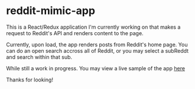 # reddit-mimic-app

This is a React/Redux application I'm currently working on that makes a request to Reddit's API and renders content to the page.

Currently, upon load, the app renders posts from Reddit's home page.  You can do an open search accross all of Reddit, or you may select
a subReddt and search within that sub.

While still a work in progress. You may view a live sample of the app [here](www.reddit-dark.com)

Thanks for looking!
